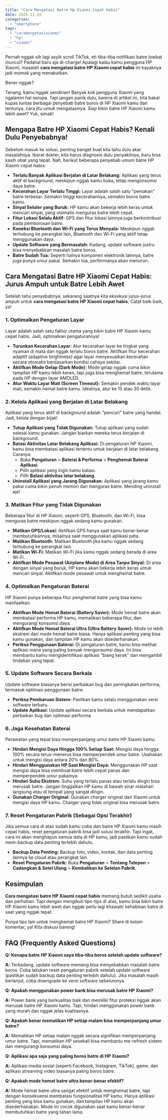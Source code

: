 ```yaml
---
title: "Cara Mengatasi Batre Hp Xiaomi Cepat Habis"
date: 2025-11-19
categories: 
  - "smartphone"
tags: 
  - "caramengatasixiaomi"
  - "hp"
  - "xiaomi"
---
```


Pernah nggak sih lagi asyik scroll TikTok, eh tiba-tiba notifikasi batre lowbat muncul? Padahal baru aja di-charge! Apalagi kalau kamu pengguna HP Xiaomi, masalah **cara mengatasi batre HP Xiaomi cepat habis** ini kayaknya jadi momok yang menakutkan.

Bener nggak?

Tenang, kamu nggak sendirian! Banyak kok pengguna Xiaomi yang ngalamin hal serupa. Tapi jangan panik dulu, karena di artikel ini, kita bakal kupas tuntas berbagai penyebab batre boros di HP Xiaomi kamu dan tentunya, cara jitu untuk mengatasinya. Siap bikin batre HP Xiaomi kamu lebih awet? Yuk, simak!

## Mengapa Batre HP Xiaomi Cepat Habis? Kenali Dulu Penyebabnya!

Sebelum masuk ke solusi, penting banget buat kita tahu dulu akar masalahnya. Ibarat dokter, kita harus diagnosis dulu penyakitnya, baru bisa kasih obat yang tepat. Nah, berikut beberapa penyebab umum batre HP Xiaomi cepat habis:

- **Terlalu Banyak Aplikasi Berjalan di Latar Belakang:** Aplikasi yang terus aktif di background, meskipun nggak kamu buka, tetap mengonsumsi daya batre.
- **Kecerahan Layar Terlalu Tinggi:** Layar adalah salah satu "pemakan" batre terbesar. Semakin tinggi kecerahannya, semakin boros batre kamu.
- **Sinyal Seluler yang Buruk:** HP kamu akan bekerja lebih keras untuk mencari sinyal, yang otomatis menguras batre lebih cepat.
- **Fitur Lokasi Selalu Aktif:** GPS dan fitur lokasi lainnya juga berkontribusi pada pemborosan batre.
- **Koneksi Bluetooth dan Wi-Fi yang Terus Menyala:** Meskipun nggak terhubung ke perangkat lain, Bluetooth dan Wi-Fi yang aktif tetap menggunakan daya.
- **Update Software yang Bermasalah:** Kadang, update software justru bisa menyebabkan masalah batre boros.
- **Batre Sudah Tua:** Seperti halnya komponen elektronik lainnya, batre juga punya umur pakai. Semakin tua, performanya akan menurun.

## Cara Mengatasi Batre HP Xiaomi Cepat Habis: Jurus Ampuh untuk Batre Lebih Awet

Setelah tahu penyebabnya, sekarang saatnya kita eksekusi jurus-jurus ampuh untuk **cara mengatasi batre HP Xiaomi cepat habis**. Catat baik-baik, ya!

### 1\. Optimalkan Pengaturan Layar

Layar adalah salah satu faktor utama yang bikin batre HP Xiaomi kamu cepat habis. Jadi, optimalkan pengaturannya!

- **Turunkan Kecerahan Layar:** Atur kecerahan layar ke tingkat yang nyaman di mata dan nggak terlalu boros batre. Aktifkan fitur kecerahan adaptif (adaptive brightness) agar layar menyesuaikan kecerahan secara otomatis berdasarkan kondisi cahaya sekitar.
- **Aktifkan Mode Gelap (Dark Mode):** Mode gelap nggak cuma bikin tampilan HP kamu lebih keren, tapi juga bisa menghemat batre, terutama pada HP dengan layar AMOLED.
- **Atur Waktu Layar Mati (Screen Timeout):** Semakin pendek waktu layar mati, semakin hemat batre kamu. Idealnya, atur ke 15 atau 30 detik.

### 2\. Kelola Aplikasi yang Berjalan di Latar Belakang

Aplikasi yang terus aktif di background adalah "pencuri" batre yang handal. Jadi, kelola dengan bijak!

- **Tutup Aplikasi yang Tidak Digunakan:** Tutup aplikasi yang sudah selesai kamu gunakan. Jangan biarkan mereka terus berjalan di background.
- **Batasi Aktivitas Latar Belakang Aplikasi:** Di pengaturan HP Xiaomi, kamu bisa membatasi aplikasi tertentu untuk berjalan di latar belakang. Caranya:
    - Buka **Pengaturan** > **Baterai & Performa** > **Penghemat Baterai Aplikasi**.
    - Pilih aplikasi yang ingin kamu batasi.
    - Pilih **Batasi aktivitas latar belakang**.
- **Uninstall Aplikasi yang Jarang Digunakan:** Aplikasi yang jarang kamu pakai cuma bikin penuh memori dan menguras batre. Mending uninstall aja!

### 3\. Matikan Fitur yang Tidak Digunakan

Beberapa fitur di HP Xiaomi, seperti GPS, Bluetooth, dan Wi-Fi, bisa menguras batre meskipun nggak sedang kamu gunakan.

- **Matikan GPS/Lokasi:** Aktifkan GPS hanya saat kamu benar-benar membutuhkannya, misalnya saat menggunakan aplikasi peta.
- **Matikan Bluetooth:** Matikan Bluetooth jika kamu nggak sedang terhubung ke perangkat lain.
- **Matikan Wi-Fi:** Matikan Wi-Fi jika kamu nggak sedang berada di area Wi-Fi.
- **Aktifkan Mode Pesawat (Airplane Mode) di Area Tanpa Sinyal:** Di area dengan sinyal yang buruk, HP kamu akan bekerja lebih keras untuk mencari sinyal. Aktifkan mode pesawat untuk menghemat batre.

### 4\. Optimalkan Pengaturan Baterai

HP Xiaomi punya beberapa fitur penghemat batre yang bisa kamu manfaatkan.

- **Aktifkan Mode Hemat Baterai (Battery Saver):** Mode hemat batre akan membatasi performa HP kamu, mematikan beberapa fitur, dan mengurangi konsumsi daya.
- **Aktifkan Mode Hemat Baterai Ultra (Ultra Battery Saver):** Mode ini lebih ekstrem dari mode hemat batre biasa. Hanya aplikasi penting yang bisa kamu gunakan, dan tampilan HP kamu akan disederhanakan.
- **Periksa Penggunaan Baterai:** Di pengaturan batre, kamu bisa melihat aplikasi mana yang paling banyak mengonsumsi daya. Ini bisa membantu kamu mengidentifikasi aplikasi "biang kerok" dan mengambil tindakan yang tepat.

### 5\. Update Software Secara Berkala

Update software biasanya berisi perbaikan bug dan peningkatan performa, termasuk optimasi penggunaan batre.

- **Periksa Pembaruan Sistem:** Pastikan kamu selalu menggunakan versi software terbaru.
- **Update Aplikasi:** Update aplikasi secara berkala untuk mendapatkan perbaikan bug dan optimasi performa.

### 6\. Jaga Kesehatan Baterai

Perawatan yang tepat bisa memperpanjang umur batre HP Xiaomi kamu.

- **Hindari Mengisi Daya Hingga 100% Setiap Saat:** Mengisi daya hingga 100% secara terus-menerus bisa memperpendek umur batre. Usahakan untuk mengisi daya antara 20% dan 80%.
- **Hindari Menggunakan HP Saat Mengisi Daya:** Menggunakan HP saat mengisi daya bisa membuat batre lebih cepat panas dan memperpendek umur pakainya.
- **Hindari Suhu Ekstrem:** Suhu yang terlalu panas atau terlalu dingin bisa merusak batre. Jangan tinggalkan HP kamu di bawah sinar matahari langsung atau di tempat yang sangat dingin.
- **Gunakan Charger Original:** Gunakan charger original dari Xiaomi untuk mengisi daya HP kamu. Charger yang tidak original bisa merusak batre.

### 7\. Reset Pengaturan Pabrik (Sebagai Opsi Terakhir)

Jika semua cara di atas sudah kamu coba dan batre HP Xiaomi kamu masih cepat habis, reset pengaturan pabrik bisa jadi solusi terakhir. Tapi ingat, cara ini akan menghapus semua data di HP kamu, jadi pastikan kamu sudah mem-backup data penting terlebih dahulu.

- **Backup Data Penting:** Backup foto, video, kontak, dan data penting lainnya ke cloud atau perangkat lain.
- **Reset Pengaturan Pabrik:** Buka **Pengaturan** > **Tentang Telepon** > **Cadangkan & Setel Ulang** > **Kembalikan ke Setelan Pabrik**.

## Kesimpulan

**Cara mengatasi batre HP Xiaomi cepat habis** memang butuh sedikit usaha dan perhatian. Tapi dengan mengikuti tips-tips di atas, kamu bisa bikin batre HP Xiaomi kamu lebih awet dan nggak perlu lagi khawatir kehabisan batre di saat yang nggak tepat.

Punya tips lain untuk menghemat batre HP Xiaomi? Share di kolom komentar, ya! Kita diskusi bareng!

## FAQ (Frequently Asked Questions)

**Q: Kenapa batre HP Xiaomi saya tiba-tiba boros setelah update software?**

**A:** Terkadang, update software memang bisa menyebabkan masalah batre boros. Coba lakukan reset pengaturan pabrik setelah update software (pastikan sudah backup data penting terlebih dahulu). Jika masalah masih berlanjut, coba downgrade ke versi software sebelumnya.

**Q: Apakah menggunakan power bank bisa merusak batre HP Xiaomi?**

**A:** Power bank yang berkualitas baik dan memiliki fitur proteksi nggak akan merusak batre HP Xiaomi kamu. Tapi, hindari menggunakan power bank yang murah dan nggak jelas kualitasnya.

**Q: Apakah benar mematikan HP setiap malam bisa memperpanjang umur batre?**

**A:** Mematikan HP setiap malam nggak secara signifikan memperpanjang umur batre. Tapi, mematikan HP sesekali bisa membantu me-refresh sistem dan mengurangi konsumsi daya.

**Q: Aplikasi apa saja yang paling boros batre di HP Xiaomi?**

**A:** Aplikasi media sosial (seperti Facebook, Instagram, TikTok), game, dan aplikasi streaming video biasanya paling boros batre.

**Q: Apakah mode hemat batre ultra benar-benar efektif?**

**A:** Mode hemat batre ultra sangat efektif untuk menghemat batre, tapi dengan konsekuensi membatasi fungsionalitas HP kamu. Hanya aplikasi penting yang bisa kamu gunakan, dan tampilan HP kamu akan disederhanakan. Mode ini cocok digunakan saat kamu benar-benar membutuhkan batre yang tahan lama.
